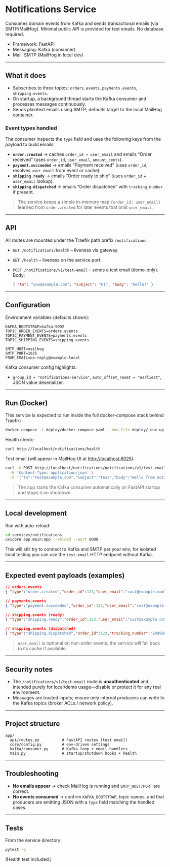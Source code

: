# Notifications Service

Consumes domain events from Kafka and sends transactional emails (via SMTP/MailHog). Minimal public API is provided for test emails. No database required.

* Framework: FastAPI
* Messaging: Kafka (consumer)
* Mail: SMTP (MailHog in local dev)

---

## What it does

* Subscribes to three topics: `orders.events`, `payments.events`, `shipping.events`.&#x20;
* On startup, a background thread starts the Kafka consumer and processes messages continuously.&#x20;
* Sends plaintext emails using SMTP; defaults target to the local MailHog container.

### Event types handled

The consumer inspects the `type` field and uses the following keys from the payload to build emails:&#x20;

* **`order.created`** → caches `order_id → user_email` and emails “Order received” (uses `order_id`, `user_email`, `amount_cents`).
* **`payment.succeeded`** → emails “Payment received” (uses `order_id`; resolves `user_email` from event or cache).
* **`shipping.ready`** → emails “Order ready to ship” (uses `order_id` + `user_email` lookup).
* **`shipping.dispatched`** → emails “Order dispatched” with `tracking_number` if present.

> The service keeps a simple in-memory map `{order_id: user_email}` learned from `order.created` for later events that omit `user_email`.&#x20;

---

## API

All routes are mounted under the Traefik path prefix `/notifications`.

* `GET /notifications/health` – liveness via gateway.&#x20;
* `GET /health` – liveness on the service port.&#x20;
* `POST /notifications/v1/test-email` – sends a test email (demo-only). Body:

  ```json
  { "to": "you@example.com", "subject": "Hi", "body": "Hello!" }
  ```



---

## Configuration

Environment variables (defaults shown):&#x20;

```env
KAFKA_BOOTSTRAP=kafka:9092
TOPIC_ORDER_EVENTS=orders.events
TOPIC_PAYMENT_EVENTS=payments.events
TOPIC_SHIPPING_EVENTS=shipping.events

SMTP_HOST=mailhog
SMTP_PORT=1025
FROM_EMAIL=no-reply@example.local
```

Kafka consumer config highlights:

* `group_id = "notifications-service"`, `auto_offset_reset = "earliest"`, JSON value deserializer.&#x20;

---

## Run (Docker)

This service is expected to run inside the full docker-compose stack behind Traefik:

```bash
docker compose -f deploy/docker-compose.yaml --env-file deploy/.env up -d notifications
```

Health check:

```bash
curl http://localhost/notifications/health
```

Test email (will appear in MailHog UI at [http://localhost:8025](http://localhost:8025)):

```bash
curl -X POST http://localhost/notifications/notifications/v1/test-email \
  -H 'Content-Type: application/json' \
  -d '{"to":"test@example.com","subject":"Test","body":"Hello from notifications!"}'
```

> The app starts the Kafka consumer automatically on FastAPI startup and stops it on shutdown.&#x20;

---

## Local development

Run with auto-reload:

```bash
cd services/notifications
uvicorn app.main:app --reload --port 8000
```

This will still try to connect to Kafka and SMTP per your env; for isolated local testing you can use the `test-email` HTTP endpoint without Kafka.&#x20;

---

## Expected event payloads (examples)

```json
// orders.events
{ "type":"order.created","order_id":123,"user_email":"cust@example.com","amount_cents":25998 }

// payments.events
{ "type":"payment.succeeded","order_id":123,"user_email":"cust@example.com" }

// shipping.events (ready)
{ "type":"shipping.ready","order_id":123,"user_email":"cust@example.com" }

// shipping.events (dispatched)
{ "type":"shipping.dispatched","order_id":123,"tracking_number":"ZX999999IE","user_email":"cust@example.com" }
```

> `user_email` is optional on non-order events; the service will fall back to its cache if available.&#x20;

---

## Security notes

* The `/notifications/v1/test-email` route is **unauthenticated** and intended purely for local/demo usage—disable or protect it for any real environment.&#x20;
* Messages are trusted inputs; ensure only internal producers can write to the Kafka topics (broker ACLs / network policy).

---

## Project structure

```
app/
  api/routes.py          # FastAPI routes (test email)
  core/config.py         # env-driven settings
  kafka/consumer.py      # Kafka loop + email handlers
  main.py                # startup/shutdown hooks + health
```

---

## Troubleshooting

* **No emails appear** → check MailHog is running and `SMTP_HOST/PORT` are correct.&#x20;
* **No events consumed** → confirm `KAFKA_BOOTSTRAP`, topic names, and that producers are emitting JSON with a `type` field matching the handled cases.&#x20;

---

## Tests

From the service directory:

```bash
pytest -q
```

(Health test included.)
